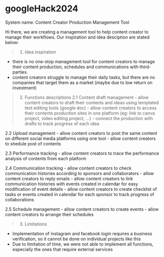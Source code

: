 # googleHack2024

System name: Content Creator Production Management Tool

Hi there, we are creating a management tool to help content creator to manage their workflows. Our inspiration and idea desciption are stated below:

> 1. Idea inspiration
  - there is no one-stop management tool for content creators to manage their content production, schedules and communications with third-parties.
  - content creators struggle to manage their daily tasks, but there are no companies that target them as a market (maybe due to low return on investment)

> 2. Functions descriptions
  2.1 Content draft management
      - allow content creators to draft their contents and ideas using templated text editing tools (google doc)
      - allow content creators to access their contents production sites in one platform (eg: link to canva project, video editing project, ...)
      - connect the production with drafts to track progress of each idea
    
  2.2 Upload management
      - allow content creators to post the same content on different social media platforms using one tool
      - allow content creators to shedule post of contents
      
  2.3 Performance tracking
      - allow content creators to trace the performance analysis of contents from each platform
  
  2.4 Communication tracking
      - allow content creators to check communication histories according to sponsors and collaborators
      - allow content creators to reply emails
      - allow content creators to link communication histories with events created in calendar for easy modification of event details
      - allow content creators to create checklist of tasks or events created in calendar for each sponsor to track progress of collaborations
    
  2.5 Schedule management
      - allow content creators to create events
      - allow content creators to arrange their schedules

> 3. Limitations
  - Implementation of instagram and facebook login requires a business verification, so it cannot be done on individual projects like this
  - Due to limitation of time, we were not able to implement all functions, especially the ones that require external services
